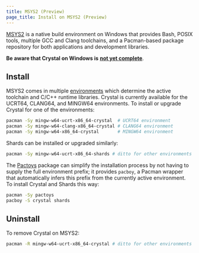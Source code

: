 ```yaml
---
title: MSYS2 (Preview)
page_title: Install on MSYS2 (Preview)
---
```


[MSYS2](https://www.msys2.org/) is a native build environment on Windows that
provides Bash, POSIX tools, multiple GCC and Clang toolchains, and a
Pacman-based package repository for both applications and development libraries.

**Be aware that Crystal on Windows is** [**not yet complete**](https://github.com/crystal-lang/crystal/issues/5430).

## Install

MSYS2 comes in multiple [environments](https://www.msys2.org/docs/environments/)
which determine the active toolchain and C/C++ runtime libraries. Crystal is
currently available for the UCRT64, CLANG64, and MINGW64 environments. To
install or upgrade Crystal for one of the environments:

```bash
pacman -Sy mingw-w64-ucrt-x86_64-crystal  # UCRT64 environment
pacman -Sy mingw-w64-clang-x86_64-crystal # CLANG64 environment
pacman -Sy mingw-w64-x86_64-crystal       # MINGW64 environment
```

Shards can be installed or upgraded similarly:

```bash
pacman -Sy mingw-w64-ucrt-x86_64-shards # ditto for other environments
```

The [Pactoys](https://packages.msys2.org/packages/pactoys) package can simplify
the installation process by not having to supply the full environment prefix; it
provides `pacboy`, a Pacman wrapper that automatically infers this prefix from
the currently active environment. To install Crystal and Shards this way:

```bash
pacman -Sy pactoys
pacboy -S crystal shards
```

## Uninstall

To remove Crystal on MSYS2:

```bash
pacman -R mingw-w64-ucrt-x86_64-crystal # ditto for other environments
```
